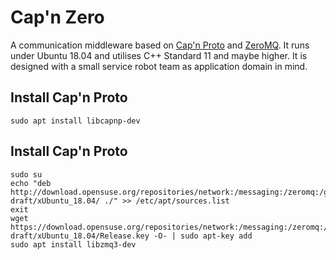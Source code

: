 # Cap'n Zero

A communication middleware based on [Cap'n Proto](capnproto.org) and [ZeroMQ](zeromq.org). It runs under Ubuntu 18.04 and utilises C++ Standard 11 and maybe higher. It is designed with a small service robot team as application domain in mind.

## Install Cap'n Proto

    sudo apt install libcapnp-dev
    
## Install Cap'n Proto

    sudo su
    echo "deb http://download.opensuse.org/repositories/network:/messaging:/zeromq:/git-draft/xUbuntu_18.04/ ./" >> /etc/apt/sources.list
    exit
    wget https://download.opensuse.org/repositories/network:/messaging:/zeromq:/git-draft/xUbuntu_18.04/Release.key -O- | sudo apt-key add
    sudo apt install libzmq3-dev

